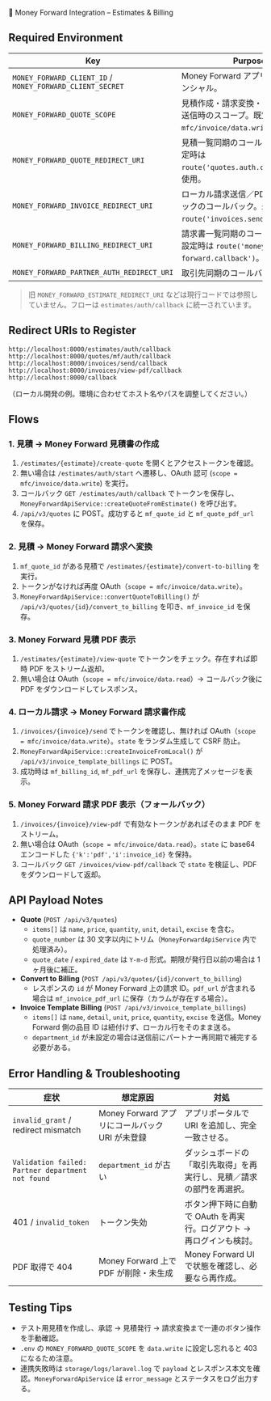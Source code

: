 📄 Money Forward Integration – Estimates & Billing

## Required Environment
| Key | Purpose |
| --- | --- |
| `MONEY_FORWARD_CLIENT_ID` / `MONEY_FORWARD_CLIENT_SECRET` | Money Forward アプリの必須クレデンシャル。 |
| `MONEY_FORWARD_QUOTE_SCOPE` | 見積作成・請求変換・ローカル請求送信時のスコープ。既定値は `mfc/invoice/data.write`。 |
| `MONEY_FORWARD_QUOTE_REDIRECT_URI` | 見積一覧同期のコールバック。未設定時は `route('quotes.auth.callback')` を使用。 |
| `MONEY_FORWARD_INVOICE_REDIRECT_URI` | ローカル請求送信／PDF フォールバックのコールバック。未設定時は `route('invoices.send.callback')`。 |
| `MONEY_FORWARD_BILLING_REDIRECT_URI` | 請求書一覧同期のコールバック。未設定時は `route('money-forward.callback')`。 |
| `MONEY_FORWARD_PARTNER_AUTH_REDIRECT_URI` | 取引先同期のコールバック。 |

> 旧 `MONEY_FORWARD_ESTIMATE_REDIRECT_URI` などは現行コードでは参照していません。フローは `estimates/auth/callback` に統一されています。

## Redirect URIs to Register
```
http://localhost:8000/estimates/auth/callback
http://localhost:8000/quotes/mf/auth/callback
http://localhost:8000/invoices/send/callback
http://localhost:8000/invoices/view-pdf/callback
http://localhost:8000/callback
```
（ローカル開発の例。環境に合わせてホスト名やパスを調整してください。）

## Flows
### 1. 見積 → Money Forward 見積書の作成
1. `/estimates/{estimate}/create-quote` を開くとアクセストークンを確認。
2. 無い場合は `/estimates/auth/start` へ遷移し、OAuth 認可 (`scope = mfc/invoice/data.write`) を実行。
3. コールバック `GET /estimates/auth/callback` でトークンを保存し、`MoneyForwardApiService::createQuoteFromEstimate()` を呼び出す。
4. `/api/v3/quotes` に POST。成功すると `mf_quote_id` と `mf_quote_pdf_url` を保存。

### 2. 見積 → Money Forward 請求へ変換
1. `mf_quote_id` がある見積で `/estimates/{estimate}/convert-to-billing` を実行。
2. トークンがなければ再度 OAuth（`scope = mfc/invoice/data.write`）。  
3. `MoneyForwardApiService::convertQuoteToBilling()` が `/api/v3/quotes/{id}/convert_to_billing` を叩き、`mf_invoice_id` を保存。

### 3. Money Forward 見積 PDF 表示
1. `/estimates/{estimate}/view-quote` でトークンをチェック。存在すれば即時 PDF をストリーム返却。
2. 無い場合は OAuth（`scope = mfc/invoice/data.read`）→ コールバック後に PDF をダウンロードしてレスポンス。

### 4. ローカル請求 → Money Forward 請求書作成
1. `/invoices/{invoice}/send` でトークンを確認し、無ければ OAuth（`scope = mfc/invoice/data.write`）。`state` をランダム生成して CSRF 防止。
2. `MoneyForwardApiService::createInvoiceFromLocal()` が `/api/v3/invoice_template_billings` に POST。
3. 成功時は `mf_billing_id`, `mf_pdf_url` を保存し、連携完了メッセージを表示。

### 5. Money Forward 請求 PDF 表示（フォールバック）
1. `/invoices/{invoice}/view-pdf` で有効なトークンがあればそのまま PDF をストリーム。
2. 無い場合は OAuth（`scope = mfc/invoice/data.read`）。`state` に base64 エンコードした `{'k':'pdf','i':invoice_id}` を保持。
3. コールバック `GET /invoices/view-pdf/callback` で `state` を検証し、PDF をダウンロードして返却。

## API Payload Notes
- **Quote** (`POST /api/v3/quotes`)
  - `items[]` は `name`, `price`, `quantity`, `unit`, `detail`, `excise` を含む。
  - `quote_number` は 30 文字以内にトリム（`MoneyForwardApiService` 内で処理済み）。
  - `quote_date` / `expired_date` は `Y-m-d` 形式。期限が発行日以前の場合は 1 ヶ月後に補正。
- **Convert to Billing** (`POST /api/v3/quotes/{id}/convert_to_billing`)
  - レスポンスの `id` が Money Forward 上の請求 ID。`pdf_url` が含まれる場合は `mf_invoice_pdf_url` に保存（カラムが存在する場合）。
- **Invoice Template Billing** (`POST /api/v3/invoice_template_billings`)
  - `items[]` は `name`, `detail`, `unit`, `price`, `quantity`, `excise` を送信。Money Forward 側の品目 ID は紐付けず、ローカル行をそのまま送る。
  - `department_id` が未設定の場合は送信前にパートナー再同期で補完する必要がある。

## Error Handling & Troubleshooting
| 症状 | 想定原因 | 対処 |
| --- | --- | --- |
| `invalid_grant` / redirect mismatch | Money Forward アプリにコールバック URI が未登録 | アプリポータルで URI を追加し、完全一致させる。 |
| `Validation failed: Partner department not found` | `department_id` が古い | ダッシュボードの「取引先取得」を再実行し、見積／請求の部門を再選択。 |
| 401 / `invalid_token` | トークン失効 | ボタン押下時に自動で OAuth を再実行。ログアウト → 再ログインも検討。 |
| PDF 取得で 404 | Money Forward 上で PDF が削除・未生成 | Money Forward UI で状態を確認し、必要なら再作成。 |

## Testing Tips
- テスト用見積を作成し、承認 → 見積発行 → 請求変換まで一連のボタン操作を手動確認。
- `.env` の `MONEY_FORWARD_QUOTE_SCOPE` を `data.write` に設定し忘れると 403 になるため注意。
- 連携失敗時は `storage/logs/laravel.log` で `payload` とレスポンス本文を確認。`MoneyForwardApiService` は `error_message` とステータスをログ出力する。
